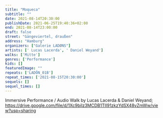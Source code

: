 ```yaml
---
title: "Moqueca"
subtitle: ""
date: 2021-08-14T20:30:00
publishDate: 2021-06-25T19:40:36+02:00
end: 2021-08-14T23:00:00
draft: false
street: "Gängeviertel, draußen"
address: "Hamburg"
organizers: ["Galerie LADØNS"]
artists: [' Lucas Lacerda', ' Daniel Weyand']
walks: ['Mitte']
genres: ['Performance']
kids: []
featuredImage: ""
repeats: ['LADÖN_01B']
repeat_times: ['2021-08-15T20:30:00']
sequels: []
sequel_times: []
---
```


Immersive Performance / Audio Walk by Lucas Lacerda & Daniel Weyand; https://drive.google.com/file/d/1Xc9biIz3MCDB1TII91zkzYdSX48vZmWw/view?usp=sharing